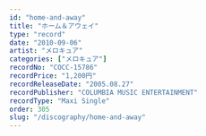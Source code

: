 ```yaml
---
id: "home-and-away"
title: "ホーム＆アウェイ"
type: "record"
date: "2010-09-06"
artist: "メロキュア"
categories: ["メロキュア"]
recordNo: "COCC-15786"
recordPrice: "1,200円"
recordReleaseDate: "2005.08.27"
recordPublisher: "COLUMBIA MUSIC ENTERTAINMENT"
recordType: "Maxi Single"
order: 305
slug: "/discography/home-and-away"
---
```



